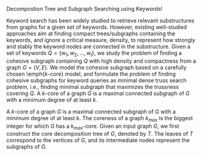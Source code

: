 Decompostion Tree and Subgraph Searching using Keywords!

Keyword search has been widely studied to retrieve relevant substructures from graphs for a given set of keywords. 
However, existing well-studied approaches aim at finding compact trees/subgraphs containing the keywords, and ignore a critical measure, density, to represent how strongly and stably the keyword nodes are connected in the substructure.
Given a set of keywords $Q = \{w_1, w_2,\ldots, w_l\}$, we study the problem of finding a cohesive subgraph containing $Q$ with high density and compactness from a graph $G=(V,E)$. 
We model the cohesive subgraph based on a carefully chosen \emph{$k$-core} model, and formulate the problem of finding cohesive subgraphs for keyword queries as minimal dense truss search problem, i.e., finding minimal subgraph that maximizes the trussness covering $Q$. A $k$-core of a graph $G$ is a maximal connected subgraph of $G$ with a minimum degree of at least $k$.

A $k$-core of a graph $G$ is a maximal connected subgraph of $G$ with a minimum degree of at least $k$. The coreness of a graph $k_{max}$ is the biggest integer for which $G$ has a $k_{max}$-core. Given an input graph $G$, we first construct the core decomposition tree of $G$, denoted by $T$. The leaves of $T$ correspond to the vertices of $G$, and its intermediate nodes represent the subgraphs of $G$.
